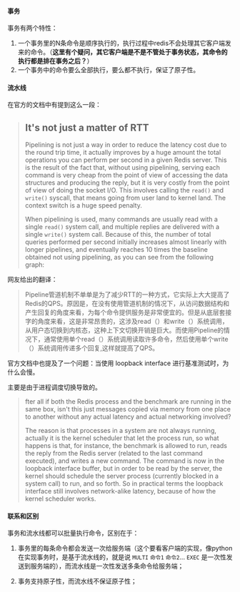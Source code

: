 #### 事务

事务有两个特性：

1.  一个事务里的N条命令是顺序执行的，执行过程中redis不会处理其它客户端发来的命令。（**这里有个疑问，其它客户端是不是不管处于事务状态，其命令的执行都是排在事务之后？**）
2. 一个事务中的命令要么全部执行，要么都不执行，保证了原子性。

#### 流水线

在官方的文档中有提到这么一段：

> ## It's not just a matter of RTT
>
> Pipelining is not just a way in order to reduce the latency cost due to the round trip time, it actually improves by a huge amount the total operations you can perform per second in a given Redis server. This is the result of the fact that, without using pipelining, serving each command is very cheap from the point of view of accessing the data structures and producing the reply, but it is very costly from the point of view of doing the socket I/O. This involves calling the `read()` and `write()` syscall, that means going from user land to kernel land. The context switch is a huge speed penalty.
>
> When pipelining is used, many commands are usually read with a single `read()` system call, and multiple replies are delivered with a single `write()` system call. Because of this, the number of total queries performed per second initially increases almost linearly with longer pipelines, and eventually reaches 10 times the baseline obtained not using pipelining, as you can see from the following graph:

网友给出的翻译：

> Pipeline管道机制不单单是为了减少RTT的一种方式，它实际上大大提高了Redis的QPS。原因是，在没有使用管道机制的情况下，从访问数据结构和产生回复的角度来看，为每个命令提供服务是非常便宜的。但是从底层套接字的角度来看，这是非常昂贵的，这涉及read（）和write（）系统调用，从用户态切换到内核态，这种上下文切换开销是巨大。而使用Pipeline的情况下，通常使用单个read（）系统调用读取许多命令，然后使用单个write（）系统调用传递多个回复,这样就提高了QPS。

官方文档中也提及了一个问题：当使用 loopback interface 进行基准测试时，为什么会慢。

主要是由于进程调度切换导致的。

>fter all if both the Redis process and the benchmark are running in the same box, isn't this just messages copied via memory from one place to another without any actual latency and actual networking involved?
>
>The reason is that processes in a system are not always running, actually it is the kernel scheduler that let the process run, so what happens is that, for instance, the benchmark is allowed to run, reads the reply from the Redis server (related to the last command executed), and writes a new command. The command is now in the loopback interface buffer, but in order to be read by the server, the kernel should schedule the server process (currently blocked in a system call) to run, and so forth. So in practical terms the loopback interface still involves network-alike latency, because of how the kernel scheduler works.

#### 联系和区别

事务和流水线都可以批量执行命令，区别在于：

1. 事务里的每条命令都会发送一次给服务端（这个要看客户端的实现，像python在实现事务时，是基于流水线的，就是说 `MULTI` `命令1` `命令2`... `EXEC` 是一次性发送到服务端的），而流水线是一次性发送多条命令给服务端；

2. 事务支持原子性，而流水线不保证原子性；

